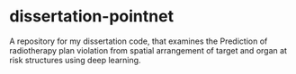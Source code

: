 # dissertation-pointnet
A repository for my dissertation code, that examines the Prediction of radiotherapy plan violation from spatial arrangement of target and organ at risk structures using deep learning.
